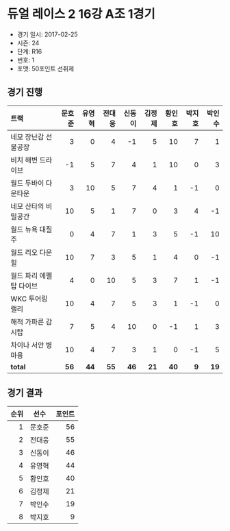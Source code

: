 # 듀얼 레이스 2 16강 A조 1경기

- 경기 일시: 2017-02-25
- 시즌: 24
- 단계: R16
- 번호: 1
- 포맷: 50포인트 선취제





## 경기 진행

| 트랙 | 문호준 | 유영혁 | 전대웅 | 신동이 | 김정제 | 황인호 | 박지호 | 박인수 |
|:---|---:|---:|---:|---:|---:|---:|---:|---:|
| 네모 장난감 선물공장 | 3 | 0 | 4 | -1 | 5 | 10 | 7 | 1 |
| 비치 해변 드라이브 | -1 | 5 | 7 | 4 | 1 | 10 | 0 | 3 |
| 월드 두바이 다운타운 | 3 | 10 | 5 | 7 | 4 | 1 | -1 | 0 |
| 네모 산타의 비밀공간 | 10 | 5 | 1 | 7 | 0 | 3 | 4 | -1 |
| 월드 뉴욕 대질주 | 0 | 4 | 7 | 1 | 3 | 5 | -1 | 10 |
| 월드 리오 다운힐 | 10 | 7 | 3 | 5 | 1 | 4 | 0 | -1 |
| 월드 파리 에펠탑 다이브 | 4 | 0 | 10 | 5 | 3 | 7 | 1 | -1 |
| WKC 투어링 랠리 | 10 | 4 | 7 | 5 | 3 | 1 | -1 | 0 |
| 해적 가파른 감시탑 | 7 | 5 | 4 | 10 | 0 | -1 | 1 | 3 |
| 차이나 서안 병마용 | 10 | 4 | 7 | 3 | 1 | 0 | -1 | 5 |
| __total__ | __56__ | __44__ | __55__ | __46__ | __21__ | __40__ | __9__ | __19__ |




## 경기 결과

| 순위 | 선수 | 포인트 |
|---:|:---:|---:|
| 1 | 문호준 | 56 |
| 2 | 전대웅 | 55 |
| 3 | 신동이 | 46 |
| 4 | 유영혁 | 44 |
| 5 | 황인호 | 40 |
| 6 | 김정제 | 21 |
| 7 | 박인수 | 19 |
| 8 | 박지호 | 9 |

